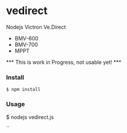 # vedirect
Nodejs Victron Ve.Direct
- BMV-600
- BMV-700
- MPPT

*** This is work in Progress, not usable yet! ***

### Install

```
$ npm install 

```

### Usage

$ nodejs vedirect.js

``
